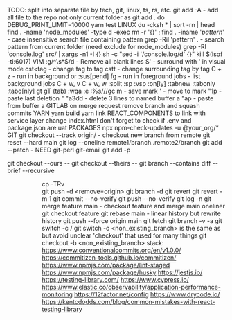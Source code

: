 TODO: split into separate file by tech, git, linux, ts, rs, etc.
git add -A - add all file to the repo not only current folder as git add . do
DEBUG_PRINT_LIMIT=10000 yarn test
LINUX
du -cksh * | sort -rn | head
find . -name 'node_modules' -type d -exec rm -r '{}' \;
find . -iname '*pattern*' - case insensitive search file containing pattern
grep -Ril 'pattern' . - search pattern from current folder
(need exclude for node_modules)
grep -Rl 'console.log' src/ | xargs -n1 -I {} sh -c "sed -i '/console.log/d' {}"
kill $(lsof -ti:6017)
VIM
:g/^\s*$/d - Remove all blank lines
S' - surround with ' in visual mode
cst<tag - change tag to tag
cstt - change surrounding tag by tag
C + z - run in background or :sus[pend]
fg - run in foreground
jobs - list background jobs
C + w, v
C + w, w
:split :sp <file> :vsp <file>
:on[ly]
:tabnew
:tabonly :tabo[nly]
gt gT (tab)
:wqa
:e <file>
:%s/<text>/<text>/gc
m<letter> - save mark
'<letter> - move to mark
"1p - paste last deletion
"<letter><action>
"a3dd - delete 3 lines to named buffer a
"ap - paste from buffer a
GITLAB
on merge request remove branch and squash commits
YARN
yarn build
yarn link
REACT_COMPONENTS
to link with service layer change index.html
don't forget to check if .env and package.json are uat
PACKAGES
npx npm-check-updates -u @your_org/*
GIT
git checkout --track origin/<branch> - checkout new branch from remote
git reset --hard main
git log --oneline remote1/branch..remote2/branch
git add --patch - NEED git-perl git-email
git add -p

git checkout --ours -- <file>
git checkout --theirs -- <file>
git branch --contains <hash>
diff --brief --recursive <dir> <dir>
cp -TRv <div> <div>
git push -d <remove=origin> <branch>
git branch -d <branch>
git revert <commit-hash-to-revert>
git revert -m 1 <merge-commit-hash>
git commit --no-verify
git push --no-verify
git log <branch> -n <number>
git merge feature main - checkout feature and merge main oneliner
git checkout feature git rebase main - linear history but rewrite history
git push --force origin main
git fetch <remote>
git branch -v -a
git switch -c <branch> <remote>/<branch>
git switch -c <non_existing_branch>
is the same as but avoid unclear 'checkout' that used for many things
git checkout -b <non_existing_branch>
stack:
https://www.conventionalcommits.org/en/v1.0.0/
https://commitizen-tools.github.io/commitizen/
https://www.npmjs.com/package/lint-staged
https://www.npmjs.com/package/husky
https://jestjs.io/
https://testing-library.com/
https://www.cypress.io/
https://www.elastic.co/observability/application-performance-monitoring
https://12factor.net/config
https://www.drycode.io/
https://kentcdodds.com/blog/common-mistakes-with-react-testing-library
